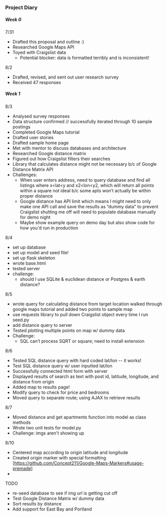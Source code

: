 ### Project Diary

##### Week 0
7/31
- Drafted this proposal and outline :)
- Researched Google Maps API
- Toyed with Craigslist data
  - Potential blocker: data is formatted terribly and is inconsistent!

8/2
- Drafted, revised, and sent out user research survey
- Received 47 responses

##### Week 1
8/3
- Analysed survey responses
- Data structure confirmed // successfully iterated through 10 sample postings
- Completed Google Maps tutorial
- Drafted user stories
- Drafted sample home page
- Met with mentor to discuss databases and architecture
- Researched Google distance matrix
- Figured out how Craigslist filters their searches
- Library that calculates distance might not be necessary b/c of Google Distance Matrix API
- Challenges:
  - When user enters address, need to query database and find all listings where x<lat<y and x2<lon<y2, which will return all points within a square
  not ideal b/c some apts won’t actually be within proper distance
  - Google distance has API limit which means I might need to only make one API call and save the results as “dummy data"
  to prevent Craigslist shutting me off will need to populate database manually for demo night
  - Maybe show example query on demo day but also show code for how you'd run in production


8/4
- set up database
- set up model and seed file!
- set up flask skeleton
- wrote base.html
- tested server
- challenge:
  - should I use SQLite & euclidean distance or Postgres & earth distance?

8/5
- wrote query for calculating distance from target location
walked through google maps tutorial and added two points to sample map
- use requests library to pull down Craigslist object every time I run seed.py
- add distance query to server
- Tested plotting multiple points on map w/ dummy data
- Challenge:
  - SQL can’t process SQRT or square; need to install extension

8/6
- Tested SQL distance query with hard coded lat/lon -- it works!
- Test SQL distance query w/ user inputted lat/lon
- Successfully connected html form with server
- Displayed results of search as text with post id, latitude, longitude, and distance from origin
- Added map to results page!
- Modify query to check for price and bedrooms
- Moved query to separate route; using AJAX to retrieve results

8/7
- Moved distance and get apartments function into model as class methods
- Wrote two unit tests for model.py
- Challenge: imgs aren't showing up

8/10
- Centered map according to origin latitude and longitude
- Created origin marker with special formatting [https://github.com/Concept211/Google-Maps-Markers#usage-premade]
- 


TODO

- re-seed database to see if img url is getting cut off
- Test Google Distance Matrix w/ dummy data
- Sort results by distance
- Add support for East Bay and Portland
